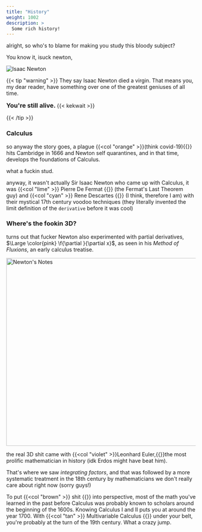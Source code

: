 ```yaml
---
title: "History"
weight: 1002
description: >
  Some rich history!
---
```


alright, so who's to blame for making you study this bloody subject?

You know it, isuck newton,

![Isaac Newton](https://media.tenor.com/j9kKNhA4ow8AAAAM/isaac-newton-newton-xd.gif)

{{< tip "warning" >}}
They say Isaac Newton died a virgin. That means you, my dear reader, have something over one of the greatest geniuses of all time. 

<h3 style="display: inline;"> You're still alive. </h3> {{< kekwait >}}

{{< /tip >}}

### Calculus 

so anyway the story goes, a plague {{<col "orange" >}}(think covid-19){{</col>}} hits Cambridge in 1666 and Newton self quarantines, and in that time, develops the foundations of Calculus. 

what a fuckin stud.

anyway, it wasn't actually Sir Isaac Newton who came up with Calculus, it was {{<col "lime" >}} Pierre De Fermat {{</col>}} (the Fermat's Last Theorem guy) and 
 {{<col "cyan" >}} Rene Descartes {{</col>}} (I think, therefore I am) with their mystical 17th century voodoo techniques (they literally invented the limit definition of the `derivative` before it was cool)


### Where's the fookin 3D?

turns out that fucker Newton also experimented with partial derivatives, $\Large \color{pink} \f{\partial }{\partial x}$, as seen in his *Method of Fluxions*, an early calculus treatise.

 <img src="https://ilorentz.org/beenakker/MO/Newton_partial.png" alt="Newton's Notes" width="700" height="500"> 

 the real 3D shit came with {{<col "violet" >}}Leonhard Euler,{{</col>}}the most prolific mathematician in history (idk Erdos might have beat him).

 That's where we saw *integrating factors*, and that was followed by a more systematic treatment in the 18th century by mathematicians we don't really care about right now (sorry guys!)

 To put {{<col "brown" >}} shit {{</col>}} into perspective, most of the math you've learned in the past before Calculus was probably known to scholars around the beginning of the 1600s. Knowing Calculus I and II puts you at around the year 1700. With  {{<col "tan" >}} Multivariable Calculus {{</col>}} under your belt, you're probably at the turn of the 19th century. What a crazy jump. 
